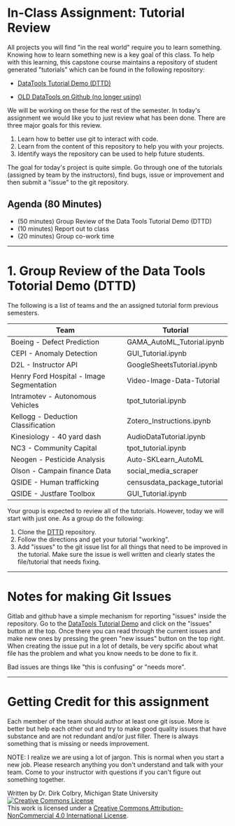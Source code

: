 # In-Class Assignment: Tutorial Review

All projects you will find "in the real world" require you to learn something. Knowing how to learn something new is a key goal of this class. To help with this learning, this capstone course maintains a repository of student generated "tutorials" which can be found in the following repository:

* [DataTools Tutorial Demo (DTTD)](https://gitlab.msu.edu/CMSE/datatools_tutorial_demo)

* [OLD DataTools on Github (no longer using)](https://github.com/colbrydi/DataTools_Tutorial_Demo)

We will be working on these for the rest of the semester. In today's assignment we would like you to just review what has been done.  There are three major goals for this review.

1. Learn how to better use git to interact with code.
2. Learn from the content of this repository to help you with your projects.
3. Identify ways the repository can be used to help future students.  

The goal for today's project is quite simple. Go through one of the tutorials (assigned by team by the instructors), find bugs, issue or improvement and then submit a "issue" to the git repository. 


## Agenda (80 Minutes)

- (50 minutes) Group Review of the Data Tools Tutorial Demo (DTTD)
- (10 minutes) Report out to class
- (20 minutes) Group co-work time


----
<a name="Group_programming_Project"></a>
# 1. Group Review of the Data Tools Totorial Demo (DTTD)

The following is a list of teams and the an assigned tutorial form previous semesters.  

| Team | Tutorial|
|---|---------|
|Boeing - Defect Prediction | GAMA_AutoML_Tutorial.ipynb| 
|CEPI - Anomaly Detection | GUI_Tutorial.ipynb| 
|D2L - Instructor API | GoogleSheetsTutorial.ipynb| 
|Henry Ford Hospital - Image Segmentation | Video-Image-Data-Tutorial| 
|Intramotev  - Autonomous Vehicles | tpot_tutorial.ipynb| 
|Kellogg - Deduction Classification | Zotero_Instructions.ipynb| 
|Kinesiology - 40 yard dash | AudioDataTutorial.ipynb| 
|NC3 - Community Capital | tpot_tutorial.ipynb| 
|Neogen - Pesticide Analysis | Auto-SKLearn_AutoML| 
|Olson - Campain finance Data | social_media_scraper| 
|QSIDE - Human trafficking | censusdata_package_tutorial| 
|QSIDE - Justfare Toolbox | GUI_Tutorial.ipynb| 


Your group is expected to review all of the tutorials. However, today we will start with just one. As a group do the following:

1. Clone the [DTTD](https://github.com/colbrydi/DataTools_Tutorial_Demo) repository.
2. Follow the directions and get your tutorial "working". 
3. Add "issues" to the git issue list for all things that need to be improved in the tutorial. Make sure the issue is well written and clearly states the file/tutorial that needs fixing.


---

# Notes for making Git Issues

Gitlab and github have a simple mechanism for reporting "issues" inside the repository.  Go to the [DataTools Tutorial Demo](https://github.com/colbrydi/DataTools_Tutorial_Demo) and click on the "issues" button at the top.  Once there you can read through the current issues and make new ones by pressing the green "new issues" button on the top right.  When creating the issue put in a lot of details, be very spcific about what file has the problem and what you know needs to be done to fix it.  

Bad issues are things like "this is confusing" or "needs more". 

---

# Getting Credit for this assignment

Each member of the team should author at least one git issue.  More is better but help each other out and try to make good quality issues that have substance and are not redundant and/or just filler.  There is always something that is missing or needs improvement. 

NOTE: I realize we are using a lot of jargon. This is normal when you start a new job. Please research anything you don't understand and talk with your team. Come to your instructor with questions if you can't figure out something 
together. 


Written by Dr. Dirk Colbry, Michigan State University
<a rel="license" href="http://creativecommons.org/licenses/by-nc/4.0/"><img alt="Creative Commons License" style="border-width:0" src="https://i.creativecommons.org/l/by-nc/4.0/88x31.png" /></a><br />This work is licensed under a <a rel="license" href="http://creativecommons.org/licenses/by-nc/4.0/">Creative Commons Attribution-NonCommercial 4.0 International License</a>.
